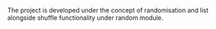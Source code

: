 The project is developed under the concept of randomisation and list alongside shuffle functionality under random module.

